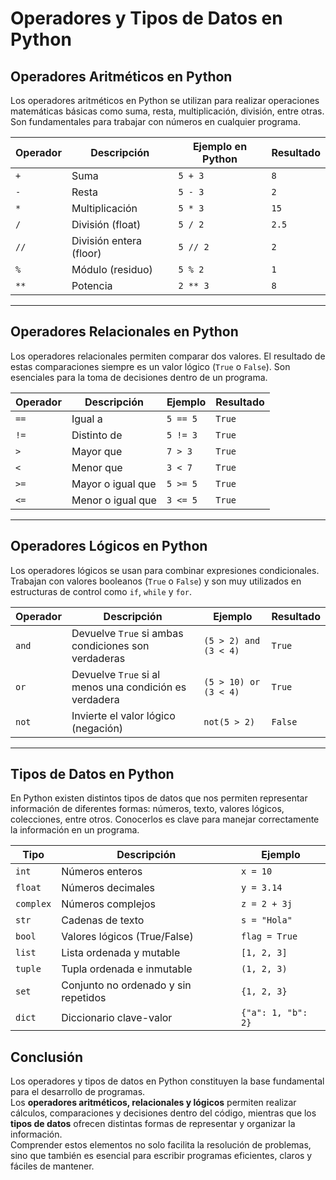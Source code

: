 # Operadores y Tipos de Datos en Python

## Operadores Aritméticos en Python
Los operadores aritméticos en Python se utilizan para realizar operaciones matemáticas básicas como suma, resta, multiplicación, división, entre otras. Son fundamentales para trabajar con números en cualquier programa.

| Operador | Descripción                 | Ejemplo en Python | Resultado |
|----------|-----------------------------|------------------|-----------|
| `+`      | Suma                        | `5 + 3`          | `8`       |
| `-`      | Resta                       | `5 - 3`          | `2`       |
| `*`      | Multiplicación              | `5 * 3`          | `15`      |
| `/`      | División (float)            | `5 / 2`          | `2.5`     |
| `//`     | División entera (floor)     | `5 // 2`         | `2`       |
| `%`      | Módulo (residuo)            | `5 % 2`          | `1`       |
| `**`     | Potencia                    | `2 ** 3`         | `8`       |

---

## Operadores Relacionales en Python
Los operadores relacionales permiten comparar dos valores. El resultado de estas comparaciones siempre es un valor lógico (`True` o `False`). Son esenciales para la toma de decisiones dentro de un programa.

| Operador | Descripción                            | Ejemplo | Resultado |
|----------|----------------------------------------|---------|-----------|
| `==`     | Igual a                                | `5 == 5` | `True`   |
| `!=`     | Distinto de                            | `5 != 3` | `True`   |
| `>`      | Mayor que                              | `7 > 3`  | `True`   |
| `<`      | Menor que                              | `3 < 7`  | `True`   |
| `>=`     | Mayor o igual que                      | `5 >= 5` | `True`   |
| `<=`     | Menor o igual que                      | `3 <= 5` | `True`   |

---

## Operadores Lógicos en Python
Los operadores lógicos se usan para combinar expresiones condicionales. Trabajan con valores booleanos (`True` o `False`) y son muy utilizados en estructuras de control como `if`, `while` y `for`.

| Operador | Descripción                          | Ejemplo           | Resultado |
|----------|--------------------------------------|------------------|-----------|
| `and`    | Devuelve `True` si ambas condiciones son verdaderas | `(5 > 2) and (3 < 4)` | `True` |
| `or`     | Devuelve `True` si al menos una condición es verdadera | `(5 > 10) or (3 < 4)` | `True` |
| `not`    | Invierte el valor lógico (negación)  | `not(5 > 2)`     | `False`  |

---

## Tipos de Datos en Python
En Python existen distintos tipos de datos que nos permiten representar información de diferentes formas: números, texto, valores lógicos, colecciones, entre otros. Conocerlos es clave para manejar correctamente la información en un programa.

| Tipo     | Descripción                          | Ejemplo                |
|----------|--------------------------------------|------------------------|
| `int`    | Números enteros                      | `x = 10`               |
| `float`  | Números decimales                    | `y = 3.14`             |
| `complex`| Números complejos                    | `z = 2 + 3j`           |
| `str`    | Cadenas de texto                     | `s = "Hola"`           |
| `bool`   | Valores lógicos (True/False)         | `flag = True`          |
| `list`   | Lista ordenada y mutable             | `[1, 2, 3]`            |
| `tuple`  | Tupla ordenada e inmutable           | `(1, 2, 3)`            |
| `set`    | Conjunto no ordenado y sin repetidos | `{1, 2, 3}`            |
| `dict`   | Diccionario clave-valor              | `{"a": 1, "b": 2}`     |

## Conclusión

Los operadores y tipos de datos en Python constituyen la base fundamental para el desarrollo de programas.  
Los **operadores aritméticos, relacionales y lógicos** permiten realizar cálculos, comparaciones y decisiones dentro del código, mientras que los **tipos de datos** ofrecen distintas formas de representar y organizar la información.  
Comprender estos elementos no solo facilita la resolución de problemas, sino que también es esencial para escribir programas eficientes, claros y fáciles de mantener.
